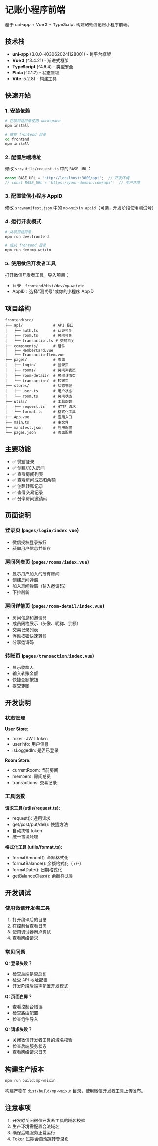 # 记账小程序前端

基于 uni-app + Vue 3 + TypeScript 构建的微信记账小程序前端。

## 技术栈

- **uni-app** (3.0.0-4030620241128001) - 跨平台框架
- **Vue 3** (^3.4.21) - 渐进式框架
- **TypeScript** (^4.9.4) - 类型安全
- **Pinia** (^2.1.7) - 状态管理
- **Vite** (5.2.8) - 构建工具

## 快速开始

### 1. 安装依赖

```bash
# 在项目根目录使用 workspace
npm install

# 或在 frontend 目录
cd frontend
npm install
```

### 2. 配置后端地址

修改 `src/utils/request.ts` 中的 `BASE_URL`：

```typescript
const BASE_URL = 'http://localhost:3000/api';  // 开发环境
// const BASE_URL = 'https://your-domain.com/api';  // 生产环境
```

### 3. 配置微信小程序 AppID

修改 `src/manifest.json` 中的 `mp-weixin.appid`（可选，开发阶段使用测试号）

### 4. 运行开发模式

```bash
# 从项目根目录
npm run dev:frontend

# 或从 frontend 目录
npm run dev:mp-weixin
```

### 5. 使用微信开发者工具

打开微信开发者工具，导入项目：
- 目录：`frontend/dist/dev/mp-weixin`
- AppID：选择"测试号"或你的小程序 AppID

## 项目结构

```
frontend/src/
├── api/              # API 接口
│   ├── auth.ts       # 认证相关
│   ├── room.ts       # 房间相关
│   └── transaction.ts # 交易相关
├── components/       # 组件
│   ├── MemberCard.vue
│   └── TransactionItem.vue
├── pages/            # 页面
│   ├── login/        # 登录页
│   ├── rooms/        # 房间列表页
│   ├── room-detail/  # 房间详情页
│   └── transaction/  # 转账页
├── stores/           # 状态管理
│   ├── user.ts       # 用户状态
│   └── room.ts       # 房间状态
├── utils/            # 工具函数
│   ├── request.ts    # HTTP 请求
│   └── format.ts     # 格式化工具
├── App.vue           # 应用入口
├── main.ts           # 主文件
├── manifest.json     # 应用配置
└── pages.json        # 页面配置
```

## 主要功能

- ✅ 微信登录
- ✅ 创建/加入房间
- ✅ 查看房间列表
- ✅ 查看房间成员和余额
- ✅ 创建转账记录
- ✅ 查看交易记录
- ✅ 分享房间邀请码

## 页面说明

### 登录页 (`pages/login/index.vue`)
- 微信授权登录按钮
- 获取用户信息并保存

### 房间列表页 (`pages/rooms/index.vue`)
- 显示用户加入的所有房间
- 创建房间弹窗
- 加入房间弹窗（输入邀请码）
- 下拉刷新

### 房间详情页 (`pages/room-detail/index.vue`)
- 房间信息和邀请码
- 成员网格展示（头像、昵称、余额）
- 交易记录列表
- 浮动按钮快速转账
- 分享邀请码

### 转账页 (`pages/transaction/index.vue`)
- 显示收款人
- 输入转账金额
- 快捷金额按钮
- 提交转账

## 开发说明

### 状态管理

**User Store:**
- token: JWT token
- userInfo: 用户信息
- isLoggedIn: 是否已登录

**Room Store:**
- currentRoom: 当前房间
- members: 房间成员
- transactions: 交易记录

### 工具函数

**请求工具 (utils/request.ts):**
- request(): 通用请求
- get/post/put/del(): 快捷方法
- 自动携带 token
- 统一错误处理

**格式化工具 (utils/format.ts):**
- formatAmount(): 金额格式化
- formatBalance(): 余额格式化（+/-）
- formatDate(): 日期格式化
- getBalanceClass(): 余额样式类

## 开发调试

### 使用微信开发者工具

1. 打开编译后的目录
2. 在控制台查看日志
3. 使用调试器断点调试
4. 查看网络请求

### 常见问题

**Q: 登录失败？**
- 检查后端是否启动
- 检查 API 地址配置
- 开发阶段后端需配置开发模式

**Q: 页面白屏？**
- 查看控制台错误
- 检查路由配置
- 检查组件导入

**Q: 请求失败？**
- 关闭微信开发者工具的域名校验
- 检查后端服务状态
- 查看网络请求日志

## 构建生产版本

```bash
npm run build:mp-weixin
```

构建产物在 `dist/build/mp-weixin` 目录，使用微信开发者工具上传发布。

## 注意事项

1. 开发时关闭微信开发者工具的域名校验
2. 生产环境需配置合法域名
3. 确保后端服务正常运行
4. Token 过期会自动跳转登录页



